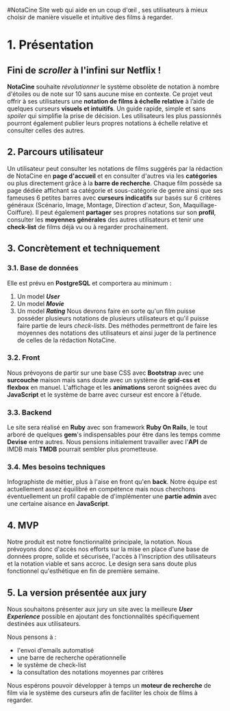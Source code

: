 #NotaCine
Site web qui aide en un coup d'œil , ses utilisateurs à mieux choisir de manière visuelle et intuitive des films à regarder.

# 1. Présentation
## Fini de *scroller* à l'infini sur Netflix !  
**NotaCine** souhaite _révolutionner_ le système obsolète de notation à nombre d'étoiles ou de note sur 10 sans aucune mise en contexte. Ce projet veut offrir à ses utilisateurs une **notation de films à échelle relative** à l’aide de quelques curseurs **visuels et intuitifs**. Un guide rapide, simple et sans *spoiler* qui simplifie la prise de décision. 
Les utilisateurs les plus passionnés pourront également publier leurs propres notations à échelle relative et consulter celles des autres.

## 2. Parcours utilisateur
Un utilisateur peut consulter les notations de films suggérés par la rédaction de NotaCine en **page d'accueil** et en consulter d'autres via les **catégories** ou plus directement grâce à la **barre de recherche**.
Chaque film possède sa page dédiée affichant sa catégorie et sous-catégorie de genre ainsi que ses fameuses 6 petites barres avec **curseurs indicatifs** sur basés sur 6 critères généraux (Scénario, Image, Montage, Direction d'acteur, Son, Maquillage-Coiffure).
Il peut également **partager** ses propres notations sur son **profil**, consulter les **moyennes générales** des autres utilisateurs et tenir une **check-list** de films déjà vu ou à regarder prochainement.

## 3. Concrètement et techniquement
### 3.1. Base de données
Elle est prévu en **PostgreSQL** et comportera au minimum :
 1. Un model ***User***
 2. Un model ***Movie***
 3. Un model ***Rating***
Nous devrons faire en sorte qu'un film puisse posséder plusieurs notations de plusieurs utilisateurs et qu'il puisse faire partie de leurs *check-lists*. Des méthodes permettront de faire les moyennes des notations des utilisateurs et ainsi juger de la pertinence de celles de la rédaction NotaCine.

### 3.2. Front
Nous prévoyons de partir sur une base CSS avec **Bootstrap** avec une **surcouche** maison mais sans doute avec un système de **grid-css et flexbox** en manuel.
L'affichage et les **animations** seront soignées avec du **JavaScript** et le système de barre avec curseur est encore à l'étude.

### 3.3. Backend
Le site sera réalisé en **Ruby** avec son framework **Ruby On Rails**, le tout arboré de quelques **gem**'s indispensables pour être dans les temps comme **Devise** entre autres.
Nous pensions initialement travailler avec l'**API** de IMDB mais **TMDB** pourrait sembler plus prometteuse.

### 3.4. Mes besoins techniques
Infographiste de métier, plus à l'aise en front qu'en **back**. Notre équipe est actuellement assez équilibré en compétence mais nous cherchons éventuellement un profil capable de d'implémenter une **partie admin** avec une certaine aisance en **JavaScript**.

## 4. MVP
Notre produit est notre fonctionnalité principale, la notation. Nous prévoyons donc d'accès nos efforts sur la mise en place d'une base de données propre, solide et sécurisée, l'accès à l'inscription des utilisateurs et la notation viable et sans accroc. Le design sera sans doute plus fonctionnel qu'esthétique en fin de première semaine.

## 5. La version présentée aux jury
Nous souhaitons présenter aux jury un site avec la meilleure ***User Experience***  possible en ajoutant des fonctionnalités spécifiquement destinées aux utilisateurs.

Nous pensons à :
 - l'envoi d'emails automatisé
 - une barre de recherche opérationnelle
 - le système de check-list
 - la consultation des notations moyennes par critères

Nous espérons pouvoir développer à temps un **moteur de recherche** de film via le système des curseurs afin de faciliter les choix de films à regarder.